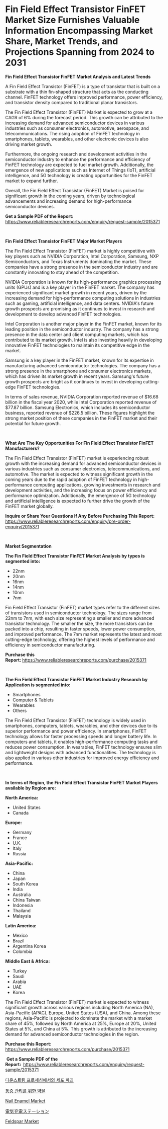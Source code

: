 <p><h1>Fin Field Effect Transistor FinFET Market Size Furnishes Valuable Information Encompassing Market Share, Market Trends, and Projections Spanning from 2024 to 2031</h1></p><p><strong>Fin Field Effect Transistor FinFET Market Analysis and Latest Trends</strong></p>
<p><p>A Fin Field Effect Transistor (FinFET) is a type of transistor that is built on a substrate with a thin fin-shaped structure that acts as the conducting channel. FinFET technology offers improved performance, power efficiency, and transistor density compared to traditional planar transistors.</p><p>The Fin Field Effect Transistor (FinFET) Market is expected to grow at a CAGR of 6% during the forecast period. This growth can be attributed to the increasing demand for advanced semiconductor devices in various industries such as consumer electronics, automotive, aerospace, and telecommunications. The rising adoption of FinFET technology in smartphones, tablets, wearables, and other electronic devices is also driving market growth.</p><p>Furthermore, the ongoing research and development activities in the semiconductor industry to enhance the performance and efficiency of FinFET technology are expected to fuel market growth. Additionally, the emergence of new applications such as Internet of Things (IoT), artificial intelligence, and 5G technology is creating opportunities for the FinFET market to expand further.</p><p>Overall, the Fin Field Effect Transistor (FinFET) Market is poised for significant growth in the coming years, driven by technological advancements and increasing demand for high-performance semiconductor devices.</p></p>
<p><strong>Get a Sample PDF of the Report:&nbsp;</strong> <a href="https://www.reliableresearchreports.com/enquiry/request-sample/2015371">https://www.reliableresearchreports.com/enquiry/request-sample/2015371</a></p>
<p>&nbsp;</p>
<p><strong>Fin Field Effect Transistor FinFET Major Market Players</strong></p>
<p><p>The Fin Field Effect Transistor (FinFET) market is highly competitive with key players such as NVIDIA Corporation, Intel Corporation, Samsung, NXP Semiconductors, and Texas Instruments dominating the market. These companies have a strong presence in the semiconductor industry and are constantly innovating to stay ahead of the competition.</p><p>NVIDIA Corporation is known for its high-performance graphics processing units (GPUs) and is a key player in the FinFET market. The company has experienced significant market growth in recent years, driven by the increasing demand for high-performance computing solutions in industries such as gaming, artificial intelligence, and data centers. NVIDIA's future growth prospects are promising as it continues to invest in research and development to develop advanced FinFET technologies.</p><p>Intel Corporation is another major player in the FinFET market, known for its leading position in the semiconductor industry. The company has a strong presence in the data center and client computing markets, which has contributed to its market growth. Intel is also investing heavily in developing innovative FinFET technologies to maintain its competitive edge in the market.</p><p>Samsung is a key player in the FinFET market, known for its expertise in manufacturing advanced semiconductor technologies. The company has a strong presence in the smartphone and consumer electronics markets, which has driven its market growth in recent years. Samsung's future growth prospects are bright as it continues to invest in developing cutting-edge FinFET technologies.</p><p>In terms of sales revenue, NVIDIA Corporation reported revenue of $16.68 billion in the fiscal year 2020, while Intel Corporation reported revenue of $77.87 billion. Samsung Electronics, which includes its semiconductor business, reported revenue of $226.5 billion. These figures highlight the strong market position of these companies in the FinFET market and their potential for future growth.</p></p>
<p>&nbsp;</p>
<p><strong>What Are The Key Opportunities For Fin Field Effect Transistor FinFET Manufacturers?</strong></p>
<p><p>The Fin Field Effect Transistor (FinFET) market is experiencing robust growth with the increasing demand for advanced semiconductor devices in various industries such as consumer electronics, telecommunications, and automotive. The market is expected to witness significant growth in the coming years due to the rapid adoption of FinFET technology in high-performance computing applications, growing investments in research and development activities, and the increasing focus on power efficiency and performance optimization. Additionally, the emergence of 5G technology and artificial intelligence is expected to further drive the growth of the FinFET market globally.</p></p>
<p><strong>Inquire or Share Your Questions If Any Before Purchasing This Report:</strong> <a href="https://www.reliableresearchreports.com/enquiry/pre-order-enquiry/2015371">https://www.reliableresearchreports.com/enquiry/pre-order-enquiry/2015371</a></p>
<p>&nbsp;</p>
<p><strong>Market Segmentation</strong></p>
<p><strong>The Fin Field Effect Transistor FinFET Market Analysis by types is segmented into:</strong></p>
<p><ul><li>22nm</li><li>20nm</li><li>16nm</li><li>14nm</li><li>10nm</li><li>7nm</li></ul></p>
<p><p>Fin Field Effect Transistor (FinFET) market types refer to the different sizes of transistors used in semiconductor technology. The sizes range from 22nm to 7nm, with each size representing a smaller and more advanced transistor technology. The smaller the size, the more transistors can be packed into a chip, resulting in faster speeds, lower power consumption, and improved performance. The 7nm market represents the latest and most cutting-edge technology, offering the highest levels of performance and efficiency in semiconductor manufacturing.</p></p>
<p><strong>Purchase this Report:&nbsp;</strong><a href="https://www.reliableresearchreports.com/purchase/2015371">https://www.reliableresearchreports.com/purchase/2015371</a></p>
<p>&nbsp;</p>
<p><strong>The Fin Field Effect Transistor FinFET Market Industry Research by Application is segmented into:</strong></p>
<p><ul><li>Smartphones</li><li>Computer & Tablets</li><li>Wearables</li><li>Others</li></ul></p>
<p><p>The Fin Field Effect Transistor (FinFET) technology is widely used in smartphones, computers, tablets, wearables, and other devices due to its superior performance and power efficiency. In smartphones, FinFET technology allows for faster processing speeds and longer battery life. In computers and tablets, it enables high-performance computing tasks and reduces power consumption. In wearables, FinFET technology ensures slim and lightweight designs with advanced functionalities. The technology is also applied in various other industries for improved energy efficiency and performance.</p></p>
<p>&nbsp;</p>
<p><strong>In terms of Region, the Fin Field Effect Transistor FinFET Market Players available by Region are:</strong></p>
<p>
    <p> <strong> North America: </strong>
        <ul>
            <li>United States</li>
            <li>Canada</li>
        </ul>
        </p> 
    <p> <strong> Europe: </strong>
        <ul>
            <li>Germany</li>
            <li>France</li>
            <li>U.K.</li>
            <li>Italy</li>
            <li>Russia</li>
        </ul>
        </p> 
    <p> <strong> Asia-Pacific: </strong>
        <ul>
            <li>China</li>
            <li>Japan</li>
            <li>South Korea</li>
            <li>India</li>
            <li>Australia</li>
            <li>China Taiwan</li>
            <li>Indonesia</li>
            <li>Thailand</li>
            <li>Malaysia</li>
        </ul>
        </p> 
    <p> <strong> Latin America: </strong>
        <ul>
            <li>Mexico</li>
            <li>Brazil</li>
            <li>Argentina Korea</li>
            <li>Colombia</li>
        </ul>
        </p> 
    <p> <strong> Middle East & Africa: </strong>
        <ul>
            <li>Turkey</li>
            <li>Saudi</li>
            <li>Arabia</li>
            <li>UAE</li>
            <li>Korea</li>
        </ul>
    </p>
    </p>
<p><p>The Fin Field Effect Transistor (FinFET) market is expected to witness significant growth across various regions including North America (NA), Asia-Pacific (APAC), Europe, United States (USA), and China. Among these regions, Asia-Pacific is projected to dominate the market with a market share of 45%, followed by North America at 25%, Europe at 20%, United States at 5%, and China at 5%. This growth is attributed to the increasing demand for advanced semiconductor technologies in the region.</p></p>
<p><strong>Purchase this Report: </strong><a href="https://www.reliableresearchreports.com/purchase/2015371">https://www.reliableresearchreports.com/purchase/2015371</a></p>
<p>&nbsp;<strong>Get a Sample PDF of the Report:&nbsp;&nbsp;</strong><a href="https://www.reliableresearchreports.com/enquiry/request-sample/2015371">https://www.reliableresearchreports.com/enquiry/request-sample/2015371</a></p>
<p><strong></strong></p>
<p><p><a href="https://medium.com/@fredzurtlauf67806/%ED%9B%84%ED%96%89-%EC%B2%98%EB%A6%AC-%EC%8B%9C-%EC%A4%84%EA%B8%B0-%ED%8C%8C%EC%82%B0-%EC%9C%A0%ED%98%95-%EC%9D%91%EC%9A%A9-%EB%B0%8F-%EC%A7%80%EB%A6%AC%EB%B3%84-%ED%8F%AC%EA%B4%84%EC%A0%81-%ED%8F%89%EA%B0%80-665d05b1fe04">다운스트림 프로세싱에서의 세포 파괴</a></p><p><a href="https://medium.com/@brendantygibson56776/%ED%86%B5%EC%A6%9D-%EA%B4%80%EB%A6%AC%EB%A5%BC-%EC%9C%84%ED%95%9C-%EC%95%BD%EB%AC%BC-%EC%8B%9C%EC%9E%A5-%EA%B7%9C%EB%AA%A8-cagr-2024-2030%EB%85%84-%ED%8A%B8%EB%A0%8C%EB%93%9C-6d1d99099cee">통증 관리를 위한 약물</a></p><p><a href="https://view.publitas.com/reportprime-1/nail-enamel-market-analysis-examines-its-scope-on-growth-opportunities-and-forecasted-trends-spanning-from-2024-to-2031/">Nail Enamel Market</a></p><p><a href="https://medium.com/@aylinbeier/%E9%9B%BB%E6%B0%97%E5%85%85%E9%9B%BB%E3%82%B9%E3%83%86%E3%83%BC%E3%82%B7%E3%83%A7%E3%83%B3%E5%B8%82%E5%A0%B4%E3%81%AF-%E5%B8%82%E5%A0%B4%E3%82%B7%E3%82%A7%E3%82%A2-%E3%82%B5%E3%82%A4%E3%82%BA-%E3%81%8A%E3%82%88%E3%81%B32031%E5%B9%B4%E3%81%BE%E3%81%A7%E3%81%AE%E4%BA%88%E6%B8%AC%E3%81%AB%E7%84%A6%E7%82%B9%E3%82%92%E5%BD%93%E3%81%A6%E3%81%A6%E3%81%84%E3%81%BE%E3%81%99-c0d33b7c1a5a">電気充電ステーション</a></p><p><a href="https://view.publitas.com/reportprime-1/feldspar-market-challenges-opportunities-and-growth-drivers-and-major-market-players-forecasted-for-period-from-2024-2031/">Feldspar Market</a></p></p>